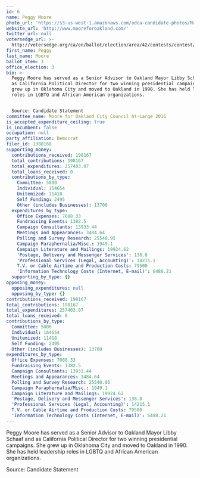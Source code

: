 ```yaml
---
id: 6
name: Peggy Moore
photo_url: 'https://s3-us-west-1.amazonaws.com/odca-candidate-photos/Margaret-Moore.png'
website_url: 'http://www.mooreforoakland.com/'
twitter_url: null
votersedge_url: >-
  http://votersedge.org/ca/en/ballot/election/area/42/contests/contest/13234/candidate/130752?&county=Alameda%20County&election_authority_id=1
first_name: Peggy
last_name: Moore
ballot_item: 3
office_election: 3
bio: >-
  Peggy Moore has served as a Senior Advisor to Oakland Mayor Libby Schaaf and
  as California Political Director for two winning presidential campaigns. She
  grew up in Oklahoma City and moved to Oakland in 1990. She has held leadership
  roles in LGBTQ and African American organizations. 


  Source: Candidate Statement
committee_name: Moore for Oakland City Council At-Large 2016
is_accepted_expenditure_ceiling: true
is_incumbent: false
occupation: null
party_affiliation: Democrat
filer_id: 1388168
supporting_money:
  contributions_received: 198167
  total_contributions: 198167
  total_expenditures: 257403.07
  total_loans_received: 0
  contributions_by_type:
    Committee: 5800
    Individual: 164654
    Unitemized: 11418
    Self Funding: 2495
    Other (includes Businesses): 13700
  expenditures_by_type:
    Office Expenses: 7088.33
    Fundraising Events: 1382.5
    Campaign Consultants: 13933.44
    Meetings and Appearances: 3484.64
    Polling and Survey Research: 25540.95
    Campaign Paraphernalia/Misc.: 1949.1
    Campaign Literature and Mailings: 19924.62
    'Postage, Delivery and Messenger Services': 138.8
    'Professional Services (Legal, Accounting)': 14215.1
    T.V. or Cable Airtime and Production Costs: 79500
    'Information Technology Costs (Internet, E-mail)': 6488.21
  supporting_by_type: {}
opposing_money:
  opposing_expenditures: null
  opposing_by_type: {}
contributions_received: 198167
total_contributions: 198167
total_expenditures: 257403.07
total_loans_received: 0
contributions_by_type:
  Committee: 5800
  Individual: 164654
  Unitemized: 11418
  Self Funding: 2495
  Other (includes Businesses): 13700
expenditures_by_type:
  Office Expenses: 7088.33
  Fundraising Events: 1382.5
  Campaign Consultants: 13933.44
  Meetings and Appearances: 3484.64
  Polling and Survey Research: 25540.95
  Campaign Paraphernalia/Misc.: 1949.1
  Campaign Literature and Mailings: 19924.62
  'Postage, Delivery and Messenger Services': 138.8
  'Professional Services (Legal, Accounting)': 14215.1
  T.V. or Cable Airtime and Production Costs: 79500
  'Information Technology Costs (Internet, E-mail)': 6488.21
---
```

Peggy Moore has served as a Senior Advisor to Oakland Mayor Libby Schaaf and as California Political Director for two winning presidential campaigns. She grew up in Oklahoma City and moved to Oakland in 1990. She has held leadership roles in LGBTQ and African American organizations. 

Source: Candidate Statement